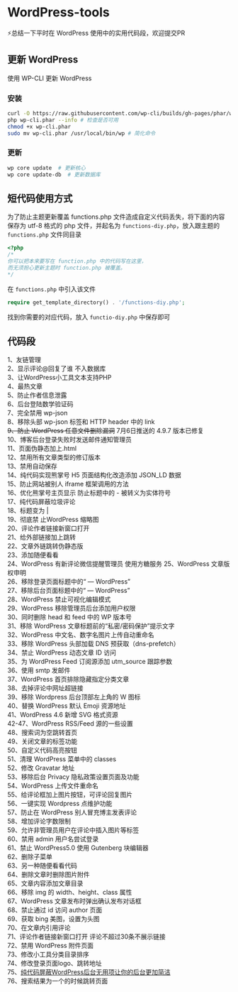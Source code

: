 # WordPress-tools

:zap:总结一下平时在 WordPress 使用中的实用代码段，欢迎提交PR

## 更新 WordPress

使用 WP-CLI 更新 WordPress 

### 安装

```bash
curl -O https://raw.githubusercontent.com/wp-cli/builds/gh-pages/phar/wp-cli.phar
php wp-cli.phar --info # 检查是否可用
chmod +x wp-cli.phar
sudo mv wp-cli.phar /usr/local/bin/wp # 简化命令
```

### 更新

```bash
wp core update  # 更新核心
wp core update-db  # 更新数据库
```

## 短代码使用方式

为了防止主题更新覆盖 functions.php 文件造成自定义代码丢失，将下面的内容保存为 utf-8 格式的 php 文件，并起名为 `functions-diy.php`，放入跟主题的`functions.php` 文件同目录

```php
<?php
/*
你可以把本来要写在 function.php 中的代码写在这里，
而无须担心更新主题时 function.php 被覆盖。
*/

```

在 `functions.php` 中引入该文件

```php
require get_template_directory() . '/functions-diy.php';
```

找到你需要的对应代码，放入 `functio-diy.php` 中保存即可

## 代码段

1、友链管理  
2、显示评论@回复了谁 不入数据库  
3、让WordPress小工具文本支持PHP  
4、最热文章  
5、防止作者信息泄露  
6、后台登陆数学验证码  
7、完全禁用 wp-json  
8、移除头部 wp-json 标签和 HTTP header 中的 link  
<del> 9、防止 WordPress 任意文件删除漏洞</del>  7月6日推送的 4.9.7 版本已修复  
10、博客后台登录失败时发送邮件通知管理员  
11、页面伪静态加上.html  
12、禁用所有文章类型的修订版本  
13、禁用自动保存  
14、纯代码实现熊掌号 H5 页面结构化改造添加 JSON_LD 数据  
15、防止网站被别人 iframe 框架调用的方法  
16、优化熊掌号主页显示 防止标题中的 - 被转义为实体符号  
17、纯代码屏蔽垃圾评论  
18、标题变为 |  
19、彻底禁 止WordPress 缩略图  
20、评论作者链接新窗口打开  
21、给外部链接加上跳转  
22、文章外链跳转伪静态版  
23、添加随便看看  
24、WordPress 有新评论微信提醒管理员 使用方糖服务 
25、WordPress 文章版权申明  
26、移除登录页面标题中的“ — WordPress”  
27、移除后台页面标题中的“ — WordPress”  
28、WordPress 禁止可视化编辑模式  
29、WordPress 移除管理员后台添加用户权限  
30、同时删除 head 和 feed 中的 WP 版本号  
31、移除 WordPress 文章标题前的“私密/密码保护”提示文字  
32、WordPress 中文名、数字名图片上传自动重命名  
33、移除 WordPress 头部加载 DNS 预获取（dns-prefetch）  
34、禁止 WordPress 动态文章 ID 访问  
35、为 WordPress Feed 订阅源添加 utm_source 跟踪参数  
36、使用 smtp 发邮件  
37、WordPress 首页排除隐藏指定分类文章  
38、去掉评论中网址超链接  
39、移除 Wordpress 后台顶部左上角的 W 图标  
40、替换 WordPress 默认 Emoji 资源地址  
41、WordPress 4.6 新增 SVG 格式资源  
42-47、WordPress RSS/Feed 源的一些设置  
48、搜索词为空跳转首页  
49、关闭文章的标签功能  
50、自定义代码高亮按钮  
51、清理 WordPress 菜单中的 classes  
52、修改 Gravatar 地址  
53、移除后台 Privacy 隐私政策设置页面及功能  
54、WordPress 上传文件重命名  
55、给评论框加上图片按钮，可评论回复图片  
56、一键实现 Wordpress 点维护功能  
57、防止在 WordPress 别人冒充博主发表评论  
58、增加评论字数限制  
59、允许非管理员用户在评论中插入图片等标签  
60、禁用 admin 用户名尝试登录  
61、禁止 WordPress5.0 使用 Gutenberg 块编辑器  
62、删除子菜单  
63、另一种随便看看代码  
64、删除文章时删除图片附件  
65、文章内容添加文章目录  
66、移除 img 的 width、height、class 属性  
67、WordPress 文章发布时弹出确认发布对话框  
68、禁止通过 id 访问 author 页面  
69、获取 bing 美图，设置为头图  
70、在文章内引用评论  
71、评论作者链接新窗口打开 评论不超过30条不展示链接  
72、禁用 WordPress 附件页面  
73、修改小工具分类目录排序  
74、修改登录页面logo、跳转地址  
75、[纯代码屏蔽WordPress后台无用项让你的后台更加简洁](https://qq52o.me/2684.html)  
76、搜索结果为一个的时候跳转页面  
